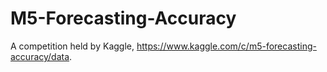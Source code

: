 # M5-Forecasting-Accuracy
A competition held by Kaggle, https://www.kaggle.com/c/m5-forecasting-accuracy/data.
